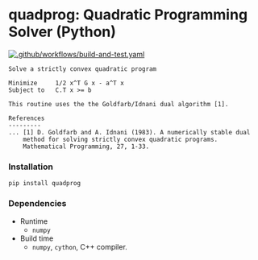 # quadprog: Quadratic Programming Solver (Python)

[![.github/workflows/build-and-test.yaml](https://github.com/quadprog/quadprog/actions/workflows/build-and-test.yaml/badge.svg?branch=master)](https://github.com/quadprog/quadprog/actions/workflows/build-and-test.yaml)

```
Solve a strictly convex quadratic program

Minimize     1/2 x^T G x - a^T x
Subject to   C.T x >= b

This routine uses the the Goldfarb/Idnani dual algorithm [1].

References
---------
... [1] D. Goldfarb and A. Idnani (1983). A numerically stable dual
    method for solving strictly convex quadratic programs.
    Mathematical Programming, 27, 1-33.
```

### Installation
`pip install quadprog`

### Dependencies
- Runtime
   - `numpy`
- Build time
   - `numpy`, `cython`, C++ compiler.
  
